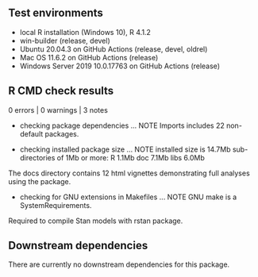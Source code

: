 ## Test environments
* local R installation (Windows 10), R 4.1.2
* win-builder (release, devel)
* Ubuntu 20.04.3 on GitHub Actions (release, devel, oldrel)
* Mac OS 11.6.2 on GitHub Actions (release)
* Windows Server 2019 10.0.17763 on GitHub Actions (release)

## R CMD check results

0 errors | 0 warnings | 3 notes

* checking package dependencies ... NOTE
  Imports includes 22 non-default packages.

* checking installed package size ... NOTE
  installed size is 14.7Mb
  sub-directories of 1Mb or more:
    R      1.1Mb
    doc    7.1Mb
    libs   6.0Mb

The docs directory contains 12 html vignettes demonstrating full analyses using
the package.

* checking for GNU extensions in Makefiles ... NOTE
  GNU make is a SystemRequirements.

Required to compile Stan models with rstan package.

## Downstream dependencies
There are currently no downstream dependencies for this package.

